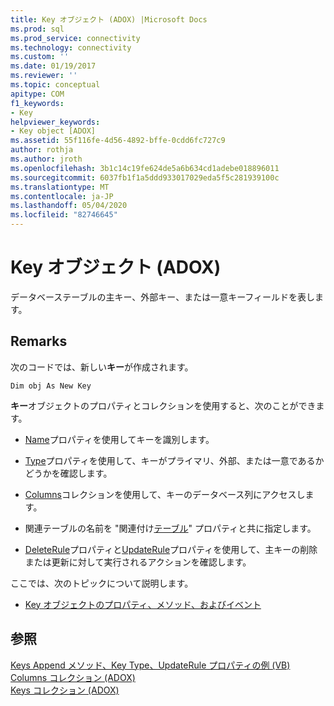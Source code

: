 ```yaml
---
title: Key オブジェクト (ADOX) |Microsoft Docs
ms.prod: sql
ms.prod_service: connectivity
ms.technology: connectivity
ms.custom: ''
ms.date: 01/19/2017
ms.reviewer: ''
ms.topic: conceptual
apitype: COM
f1_keywords:
- Key
helpviewer_keywords:
- Key object [ADOX]
ms.assetid: 55f116fe-4d56-4892-bffe-0cdd6fc727c9
author: rothja
ms.author: jroth
ms.openlocfilehash: 3b1c14c19fe624de5a6b634cd1adebe018896011
ms.sourcegitcommit: 6037fb1f1a5ddd933017029eda5f5c281939100c
ms.translationtype: MT
ms.contentlocale: ja-JP
ms.lasthandoff: 05/04/2020
ms.locfileid: "82746645"
---
```

# <a name="key-object-adox"></a>Key オブジェクト (ADOX)
データベーステーブルの主キー、外部キー、または一意キーフィールドを表します。  
  
## <a name="remarks"></a>Remarks  
 次のコードでは、新しい**キー**が作成されます。  
  
```  
Dim obj As New Key  
```  
  
 **キー**オブジェクトのプロパティとコレクションを使用すると、次のことができます。  
  
-   [Name](../../../ado/reference/adox-api/name-property-adox.md)プロパティを使用してキーを識別します。  
  
-   [Type](../../../ado/reference/adox-api/type-property-key-adox.md)プロパティを使用して、キーがプライマリ、外部、または一意であるかどうかを確認します。  
  
-   [Columns](../../../ado/reference/adox-api/columns-collection-adox.md)コレクションを使用して、キーのデータベース列にアクセスします。  
  
-   関連テーブルの名前を "関連付け[テーブル](../../../ado/reference/adox-api/relatedtable-property-adox.md)" プロパティと共に指定します。  
  
-   [DeleteRule](../../../ado/reference/adox-api/deleterule-property-adox.md)プロパティと[UpdateRule](../../../ado/reference/adox-api/updaterule-property-adox.md)プロパティを使用して、主キーの削除または更新に対して実行されるアクションを確認します。  
  
 ここでは、次のトピックについて説明します。  
  
-   [Key オブジェクトのプロパティ、メソッド、およびイベント](../../../ado/reference/adox-api/key-object-properties-methods-and-events.md)  
  
## <a name="see-also"></a>参照  
 [Keys Append メソッド、Key Type、UpdateRule プロパティの例 (VB)](../../../ado/reference/adox-api/keys-append-method-key-type-relatedcolumn-relatedtable-example-vb.md)   
 [Columns コレクション (ADOX)](../../../ado/reference/adox-api/columns-collection-adox.md)   
 [Keys コレクション (ADOX)](../../../ado/reference/adox-api/keys-collection-adox.md)
